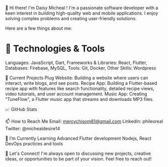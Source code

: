 
👋 Hi there! I'm  Daisy Micheal !
I'm a passionate software developer with a keen interest in building high-quality web and mobile applications.
I enjoy solving complex problems and creating user-friendly solutions. 

Here are a few things about me:

# 🔧 Technologies & Tools
Languages: JavaScript, Dart, 
Frameworks & Libraries: React, Flutter,
Databases:  Firebase, MySQL, 
Tools: Git, Docker,
Other Skills:  Wordpress 

📘 Current Projects
Plug Website: Building a website where users can interact, write blogs, and see posts.
Recipe App: Building a Flutter-based recipe app with features like search functionality, detailed recipe views, video tutorials, and user account management.
Music App: Creating "TuneFlow", a Flutter music app that streams and downloads MP3 files.

📈 GitHub Stats

📫 How to Reach Me
Email: mercychisom81@gmail.com
LinkedIn: phileoreal
Twitter: @michealdesire14


🌱 I’m Currently Learning
Advanced Flutter development 
Nodejs, React 
DevOps practices and tools

💬 Let's Connect!
I'm always open to discussing new projects, creative ideas, or opportunities to be part of your vision. Feel free to reach out!




